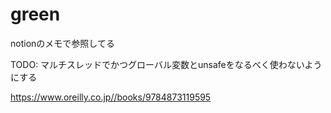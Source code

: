 # green

notionのメモで参照してる

TODO: マルチスレッドでかつグローバル変数とunsafeをなるべく使わないようにする

<https://www.oreilly.co.jp//books/9784873119595>
